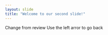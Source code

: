 ```yaml
---
layout: slide
title: "Welcome to our second slide!"
---
```

Change from review
Use the left arror to go back
